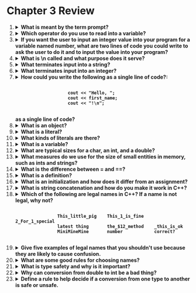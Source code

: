 # Chapter 3 Review
<ol>
    <li>
        <details>
            <summary><strong>What is meant by the term prompt?</strong></summary>
            <p>A message that prompts a user to take a particular action.</p>
        </details>
    </li>
    <li>
        <details>
            <summary><strong>Which operator do you use to read into a variable?</strong></summary>
            <p>cin, an abbreviation for character input stream.</p>
        </details>
    </li>
    <li>
        <details>
            <summary><strong>If you want the user to input an integer value into your program for a variable named number, what are two lines of code you could write to ask the user to do it and to input the value into your program?</strong></summary>
            <pre><code>
                std::cout << "Please enter an integer value (followed by 'enter'):\n";
                std::cin >> number;
            </code></pre>
        </details>
    </li>
    <li>
        <details>
            <summary><strong>What is \n called and what purpose does it serve?</strong></summary>
            <p>\n is a newline character and it signifies the start of a new for a string.</p>
        </details>
    </li>
    <li>
        <details>
            <summary><strong>What terminates input into a string?</strong></summary>
            <p>Whitespace such as space ('\s'), newline ('\n'), and tab ('\t') characters.
        </details>
    </li>
    <li>
        <details>
            <summary><strong>What terminates input into an integer?</strong></summary>
            <p>Any non-numeric input.</p>
        </details>
    </li>
    <li>
        <details>
            <summary><strong>How could you write the following as a single line of code?:
                <pre><code>
                    cout << "Hello, ";
                    cout << first_name;
                    cout << "!\n";
                </code></pre>
            as a single line of code?</strong></summary>
            <pre><code>
            cout << "Hello, " << first_name << "!\n";
            </code></pre>
        </details>
    </li>
    <li>
        <details>
            <summary><strong>What is an object?</strong></summary>
            <p>An object is a region of memory with a type that specifies what kind of information (data) can be placed into it.</p>
        </details>
    </li>
    <li>
        <details>
            <summary><strong>What is a literal?</strong></summary>
            <p>A notation that directly specifies a value, such as 12 specifying the integer value "twelve"</p>
        </details>
    </li>
    <li>
        <details>
            <summary><strong>What kinds of literals are there?</strong></summary>
            <p>There are integer, floating-point (further specified as double, float, and long double literals), boolean, character, string, and pointer.</p>
        </details>
    </li>
    <li>
        <details>
            <summary><strong>What is a variable?</strong></summary>
            <p>A named object of a given type. Contains a value unless uninitialized.</p>
        </details>
    </li>
    <li>
        <details>
            <summary><strong>What are typical sizes for a char, an int, and a double?</strong></summary>
            <p>char is 1 byte (8 bits), int is 4 bytes (32 bits), and double is 8 bytes (64 bits).</p>
        </details>
    </li>
    <li>
        <details>
            <summary><strong>What measures do we use for the size of small entities in memory, such as ints and strings?</strong></summary>
            <p>We measure these entities in bytes, in which each byte containes 8 bits. An int is made up for 4 bytes (32 bits), while a string store 1 byte (8 bits) per character of the string.</p>
        </details>
    </li>
    <li>
        <details>
            <summary><strong>What is the difference between = and ==?</strong></summary>
            <p>= is the assignment operator, it assigns a value to a variable (a named object of a specified type). == is the equality operator, it compares values for equality and returns a boolean value.</p>
        </details>
    </li>
    <li>
        <details>
            <summary><strong>What is a definition?</strong></summary>
            <p>A declaration that specifies the entity to which the declared name refers.</p>
        </details>
    </li>
    <li>
        <details>
            <summary><strong>What is an initialization and how does it differ from an assignment?</strong></summary>
            <p>Initialization is giving an object an initial value. This is different from assignment in that there is no previous value involved (gives a variable a new value).</p>
        </details>
    </li>
    <li>
        <details>
            <summary><strong>What is string concatenation and how do you make it work in C++?</strong></summary>
            <p>String concatenation is creating a resultant string from two other strings, where the string on the left side of the + operator will be first, and the string on the right side of the + operator will be second. Such as s1=Hey, s2=Hellow, s1+s2=HeyHello. Concatenation is invoked with the + operator.
        </details>
    </li>
    <li>
        <details>
            <summary><strong>Which of the following are legal names in C++? If a name is not legal, why not?
                <pre><code>
                This_little_pig    This_1_is_fine    2_For_1_special
                latest thing       the_$12_method    _this_is_ok
                MiniMineMine       number            correct?
                </code></pre>
            </strong></summary>
            <pre><code>
                This_little_pig    ==    legal
                This_1_is_fine     ==    legal
                2_For_1_special    ==    illegal, must start with a letter
                latest thing       ==    illegal, space is not a letter, digit, or underscore
                the_$12_method     ==    illegal, $ is not a letter, digit, or underscore
                _this_is_ok        ==    illegal, allowed but should not be used
                MiniMineMine       ==    legal
                number             ==    legal
                correct?           ==    illegal, ? is not a letter, digit, or underscore
            </code></pre>
        </details>
    </li>
    <li>
        <details>
            <summary><strong>Give five examples of legal names that you shouldn't use because they are likely to cause confusion.</strong></summary>
            <ol>
                <li>ABV</li>
                <li>the_final_price_after_taxes_added</li>
                <li>seven</li>
                <li>unknown_TLETP</li>
                <li>blah</li>
            </ol>
        </details>
    </li>
    <li>
        <details>
            <summary><strong>What are some good rules for choosing names?</strong></summary>
            <p>Separate words with an underscore, do not use camel case or pascal case, don't use all capital letters as they signifiy a macro. Use an initial capital letter for types we define.</p>
        </details>
    </li>
    <li>
        <details>
            <summary><strong>What is type safety and why is it important?</strong></summary>
            <p>Type safety is the property that an object can be accessed on according to its definition. Type safety is important because it reduces the chance of unexpected results, as everything type safe is allowed within the context of the compiler.</p>
        </details>
    </li>
    <li>
        <details>
            <summary><strong>Why can conversion from double to int be a bad thing?</strong></summary>
            <p>Because a double is stored with 8 bytes (64 bits), conversion to an integer of 4 bytes (32 bits) can result in a loss of data. Converting the value back to a double after its conversion to an int may not produce the same initial input and overall produce unexpected results, as the value s assigned may differ from the value stored.</p>
        </details>
    </li>
        <li>
        <details>
            <summary><strong>Define a rule to help decide if a conversion from one type to another is safe or unsafe.</strong></summary>
            <p>If the conversion is narrowing, meaning that the type of object being converted has a larger size than that of the type it is being converted to, it is unsafe. Otherwise, if the type of the object to be converted is the same size or smaller than the type it is being converted to, the conversion is safe.</p>
        </details>
    </li>
</ol>